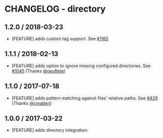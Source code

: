 # CHANGELOG - directory

## 1.2.0 / 2018-03-23

* [FEATURE] adds custom tag support. See [#1165][]

## 1.1.1 / 2018-02-13

* [FEATURE] adds option to ignore missing configured directories. See [#1045][] (Thanks [@oeuftete][])

## 1.1.0 / 2017-07-18

* [FEATURE] adds pattern matching against files' relative paths. See [#429][] (Thanks [@cmatteri][])

## 1.0.0 / 2017-03-22

* [FEATURE] adds directory integration.

<!--- The following link definition list is generated by PimpMyChangelog --->
[#1165]: https://github.com/DataDog/integrations-core/pull/1165
[#429]: https://github.com/DataDog/integrations-core/issues/429
[#1045]: https://github.com/DataDog/integrations-core/issues/1045
[@cmatteri]: https://github.com/cmatteri
[@oeuftete]: https://github.com/oeuftete
